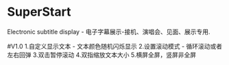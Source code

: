 # SuperStart
Electronic subtitle display - 电子字幕展示-接机、演唱会、见面、展示专用.

#V1.0
1.自定义显示文本 - 文本颜色随机闪烁显示
2.设置滚动模式 - 循环滚动或者左右回弹
3.双击暂停滚动
4.双指缩放文本大小
5.横屏全屏，竖屏非全屏
